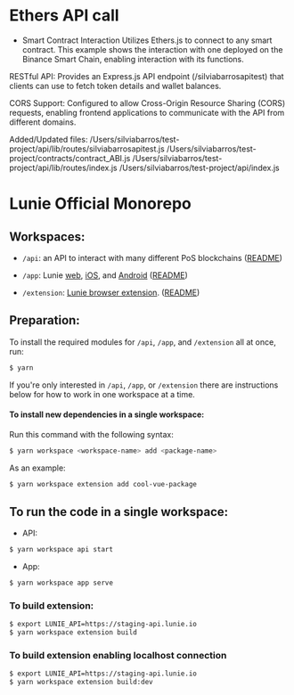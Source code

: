 # Ethers API call

- Smart Contract Interaction
Utilizes Ethers.js to connect to any smart contract. This example shows the interaction with one deployed on the Binance Smart Chain, enabling interaction with its functions.

RESTful API: Provides an Express.js API endpoint (/silviabarrosapitest) that clients can use to fetch token details and wallet balances.

CORS Support: Configured to allow Cross-Origin Resource Sharing (CORS) requests, enabling frontend applications to communicate with the API from different domains.

Added/Updated files:
/Users/silviabarros/test-project/api/lib/routes/silviabarrosapitest.js
/Users/silviabarros/test-project/contracts/contract_ABI.js
/Users/silviabarros/test-project/api/lib/routes/index.js
/Users/silviabarros/test-project/api/index.js


# Lunie Official Monorepo

## Workspaces:

- `/api`: an API to interact with many different PoS blockchains
    ([README](https://github.com/luniehq/lunie/blob/develop/api/README.md))

- `/app`: Lunie [web](https://app.lunie.io), [iOS](https://testflight.apple.com/join/mFLnwrWM), and [Android](https://play.google.com/store/apps/details?id=org.lunie.lunie)
    ([README](https://github.com/luniehq/lunie/blob/develop/app/README.md))

- `/extension`: [Lunie browser extension](https://chrome.google.com/webstore/detail/lunie-browser-extension/hbaijkfbhhdhhjdfbpdafkjimohblhgf).
    ([README](https://github.com/luniehq/lunie/blob/develop/extension/README.md))

## Preparation:

To install the required modules for `/api`, `/app`, and `/extension` all at once, run:

```bash
$ yarn
```

If you're only interested in `/api`, `/app`, or `/extension` there are instructions below for how to work in one workspace at a time.

#### To install new dependencies in a single workspace:

Run this command with the following syntax:

```bash
$ yarn workspace <workspace-name> add <package-name>
```

As an example:

```bash
$ yarn workspace extension add cool-vue-package
```

## To run the code in a single workspace:

- API:
```bash
$ yarn workspace api start
```

- App:
```bash
$ yarn workspace app serve
```

### To build extension:

```bash
$ export LUNIE_API=https://staging-api.lunie.io
$ yarn workspace extension build
```

### To build extension enabling localhost connection

```bash
$ export LUNIE_API=https://staging-api.lunie.io
$ yarn workspace extension build:dev
```
